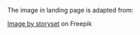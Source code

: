 The image in landing page is adapted from:

<a href="https://www.freepik.com/free-vector/data-extraction-concept-illustration_12079896.htm#&position=10&from_view=detail#query=d&position=10&from_view=detail">Image by storyset</a> on Freepik